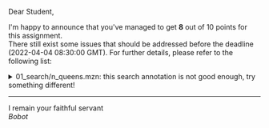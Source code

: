 Dear Student,

I'm happy to announce that you've managed to get **8** out of 10 points for this assignment.\
There still exist some issues that should be addressed before the deadline (2022-04-04 08:30:00 GMT). For further details, please refer to the following list:

<details><summary>01_search/n_queens.mzn: this search annotation is not good enough, try something different!</summary></details>

-----------
I remain your faithful servant\
_Bobot_